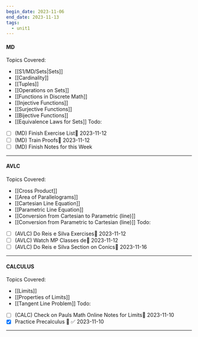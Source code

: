 ```yaml
---
begin_date: 2023-11-06
end_date: 2023-11-13
tags:
  - unit1
---
```

#### MD 
Topics Covered:
- [[S1/MD/Sets|Sets]]
- [[Cardinality]]
- [[Tuples]]
- [[Operations on Sets]]
- [[Functions in Discrete Math]] 
- [[Injective Functions]]
- [[Surjective Functions]]
- [[Bijective Functions]]
- [[Equivalence Laws for Sets]]
Todo:
- [ ] (MD) Finish Exercise List📅 2023-11-12 
- [ ] (MD) Train Proofs📅 2023-11-12 
- [ ] (MD) Finish Notes for this Week
____
#### AVLC
Topics Covered:
- [[Cross Product]]
- [[Area of Parallelograms]]
- [[Cartesian Line Equation]]
- [[Parametric Line Equation]]
- [[Conversion from Cartesian to Parametric (line)]]
- [[Conversion from Parametric to Cartesian (line)]]
Todo:
- [ ] (AVLC) Do Reis e Silva Exercises📅 2023-11-12 
- [ ] (AVLC) Watch MP Classes de📅 2023-11-12 
- [ ] (AVLC) Do Reis e Silva Section on Conics📅 2023-11-16 
____
#### CALCULUS
Topics Covered:
- [[Limits]]
- [[Properties of Limits]]
- [[Tangent Line Problem]]
Todo:
- [ ] (CALC) Check on Pauls Math Online Notes for Limits📅 2023-11-10 
- [x] Practice Precalculus 🔽 ✅ 2023-11-10
____
